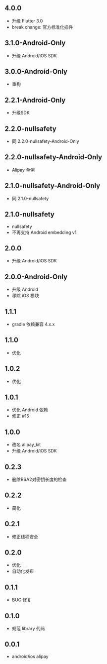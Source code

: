 ## 4.0.0

* 升级 Flutter 3.0
* break change: 官方标准化插件

## 3.1.0-Android-Only

* 升级 Android/iOS SDK

## 3.0.0-Android-Only

* 重构

## 2.2.1-Android-Only

* 升级SDK

## 2.2.0-nullsafety

* 同 2.2.0-nullsafety-Android-Only

## 2.2.0-nullsafety-Android-Only

* Alipay 单例

## 2.1.0-nullsafety-Android-Only

* 同 2.1.0-nullsafety

## 2.1.0-nullsafety

* nullsafety
* 不再支持 Android embedding v1

## 2.0.0

* 升级 Android/iOS SDK

## 2.0.0-Android-Only

* 升级 Android
* 移除 iOS 模块

## 1.1.1

* gradle 依赖兼容 4.x.x

## 1.1.0

* 优化

## 1.0.2

* 优化

## 1.0.1

* 优化 Android 依赖
* 修正 #15

## 1.0.0

* 改名 alipay_kit
* 升级 Android/iOS SDK

## 0.2.3

* 删除RSA2对密钥长度的检查

## 0.2.2

* 简化

## 0.2.1

* 修正线程安全

## 0.2.0

* 优化
* 自动化发布

## 0.1.1

* BUG 修复

## 0.1.0

* 规范 library 代码

## 0.0.1

* android/ios alipay
